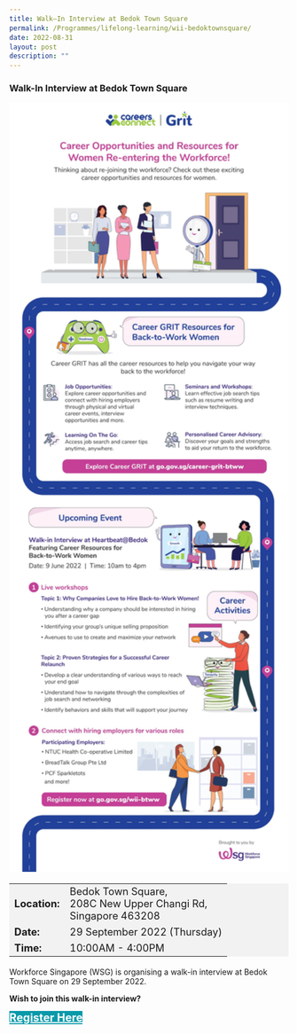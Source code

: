 ```yaml
---
title: Walk–In Interview at Bedok Town Square
permalink: /Programmes/lifelong-learning/wii-bedoktownsquare/
date: 2022-08-31
layout: post
description: ""
---
```

### Walk-In Interview at Bedok Town Square ###

<img style="width:600px; height:auto" src="/images/Programmes%20(June%202022)/poster_backtoworkwomen.jpg">

<table  style="font-size:130%; background-color:#f2f2f2">
	<tbody>
		<tr>
			 <td><b>Location:</b></td><td>Bedok Town Square,<br>208C New Upper Changi Rd,<br>Singapore 463208</td>
		</tr>
		<tr>
		 <td><b>Date:</b> </td><td>29 September 2022 (Thursday)</td>
		</tr>
		<tr>
			<td> <b>Time:</b> </td><td> 10:00AM - 4:00PM</td>
		</tr>
	</tbody>
</table>

Workforce Singapore (WSG) is organising a walk-in interview at Bedok Town Square on 29 September 2022.

<b>Wish to join this walk-in interview?</b>
<div>
	<a href="https://go.gov.sg/cwii290922" style="font-size:20px; width:35%; height:60px; background-color:#0899AA; color:white" class="bp-button"><b>Register Here</b></a>
</div>